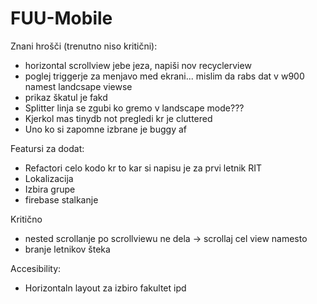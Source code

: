# FUU-Mobile

Znani hrošči (trenutno niso kritični):
 - horizontal scrollview jebe jeza, napiši nov recyclerview
 - poglej triggerje za menjavo med ekrani... mislim da rabs dat v w900 namest landcsape viewse
 - prikaz škatul je fakd
 - Splitter linja se zgubi ko gremo v landscape mode???
 - Kjerkol mas tinydb not pregledi kr je cluttered
 - Uno ko si zapomne izbrane je buggy af

Featursi za dodat:
- Refactori celo kodo kr to kar si napisu je za prvi letnik RIT
- Lokalizacija
- Izbira grupe
- firebase stalkanje 

Kritično
- nested scrollanje po scrollviewu ne dela -> scrollaj cel view namesto 
- branje letnikov šteka

Accesibility:
 - Horizontaln layout za izbiro fakultet ipd
